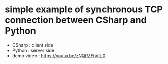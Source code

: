 # simple example of synchronous TCP connection between CSharp and Python
- CSharp : client side
- Python : server side
- demo video : https://youtu.be/zNQRZFhVlL0
